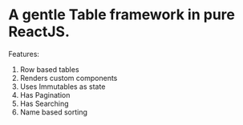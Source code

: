 # A gentle Table framework in pure ReactJS.

Features:

1. Row based tables
2. Renders custom components 
3. Uses Immutables as state
4. Has Pagination
5. Has Searching
6. Name based sorting


